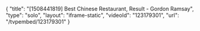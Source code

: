 {
    "title": "[1508441819] Best Chinese Restaurant, Result - Gordon Ramsay",
    "type": "solo",
    "layout": "iframe-static",
    "videoId": "123179301",
    "url": "\/tvpembed\/123179301"
}